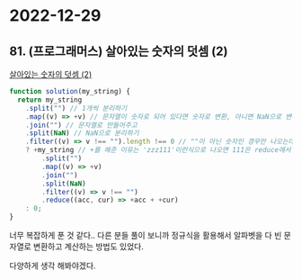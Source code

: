 # 2022-12-29

## 81. (프로그래머스) 살아있는 숫자의 덧셈 (2)

[살아있는 숫자의 덧셈 (2)](https://school.programmers.co.kr/learn/courses/30/lessons/120862)

```js
function solution(my_string) {
  return my_string
    .split("") // 1개씩 분리하기
    .map((v) => +v) // 문자열이 숫자로 되어 있다면 숫자로 변환, 아니면 NaN으로 변환
    .join("") // 문자열로 만들어주고
    .split(NaN) // NaN으로 분리하기
    .filter((v) => v !== "").length !== 0 // ""이 아닌 숫자인 경우만 나오는데 만약 숫자가 없을 경우는 0 리턴
    ? +my_string // +를 해준 이유는 'zzz111'이런식으로 나오면 111은 reduce에서 계산이안되어 '111'로 나오므로 앞에 +를 해줌
        .split("")
        .map((v) => +v)
        .join("")
        .split(NaN)
        .filter((v) => v !== "")
        .reduce((acc, cur) => +acc + +cur)
    : 0;
}
```

너무 복잡하게 푼 것 같다.. 다른 분들 풀이 보니까 정규식을 활용해서 알파벳을 다 빈 문자열로 변환하고 계산하는 방법도 있었다.

다양하게 생각 해봐야겠다.
